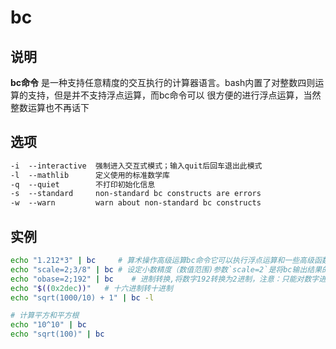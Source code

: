 # **bc**

## 说明

**bc命令** 是一种支持任意精度的交互执行的计算器语言。bash内置了对整数四则运算的支持，但是并不支持浮点运算，而bc命令可以
很方便的进行浮点运算，当然整数运算也不再话下

## 选项

```markdown
-i  --interactive  强制进入交互式模式；输入quit后回车退出此模式
-l  --mathlib      定义使用的标准数学库
-q  --quiet        不打印初始化信息
-s  --standard     non-standard bc constructs are errors
-w  --warn         warn about non-standard bc constructs

```

## 实例

```bash
echo "1.212*3" | bc     # 算术操作高级运算bc命令它可以执行浮点运算和一些高级函数
echo "scale=2;3/8" | bc # 设定小数精度（数值范围)参数`scale=2`是将bc输出结果的小数位设置为2位
echo "obase=2;192" | bc    # 进制转换,将数字192转换为2进制，注意：只能对数字进行进制转换,对应的进制有2,8,16,64
echo "$((0x2dec))"   # 十六进制转十进制
echo "sqrt(1000/10) + 1" | bc -l

# 计算平方和平方根
echo "10^10" | bc
echo "sqrt(100)" | bc

```
